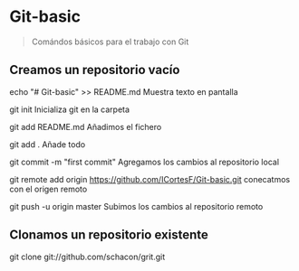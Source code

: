 # Git-basic

> Comándos básicos para el trabajo con Git 

## Creamos un repositorio vacío

echo "# Git-basic" >> README.md
Muestra texto en pantalla

git init
Inicializa git en la carpeta

git add README.md
Añadimos el fichero 

git add .
Añade todo

git commit -m "first commit"
Agregamos los cambios al repositorio local

git remote add origin https://github.com/ICortesF/Git-basic.git
conecatmos con el origen remoto

git push -u origin master
Subimos los cambios al repositorio remoto

## Clonamos un repositorio existente
git clone git://github.com/schacon/grit.git

